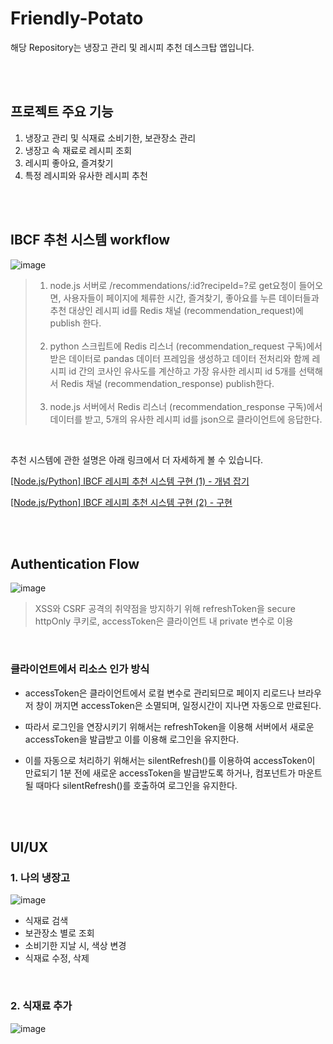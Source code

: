 # Friendly-Potato

해당 Repository는 냉장고 관리 및 레시피 추천 데스크탑 앱입니다.

<br />
<br />

## 프로젝트 주요 기능

1. 냉장고 관리 및 식재료 소비기한, 보관장소 관리
2. 냉장고 속 재료로 레시피 조회
3. 레시피 좋아요, 즐겨찾기
4. 특정 레시피와 유사한 레시피 추천

<br />
<br />

## IBCF 추천 시스템 workflow

![image](https://user-images.githubusercontent.com/62508156/223969038-983df1de-9198-477b-9686-cb0854f3dc37.png)

> 1. node.js 서버로 /recommendations/:id?recipeId=?로 get요청이 들어오면, 사용자들이 페이지에 체류한 시간, 즐겨찾기, 좋아요를 누른 데이터들과 추천 대상인 레시피 id를 Redis 채널 (recommendation_request)에 publish 한다.
>    <br /> <br />
> 2. python 스크립트에 Redis 리스너 (recommendation_request 구독)에서 받은 데이터로 pandas 데이터 프레임을 생성하고 데이터 전처리와 함께 레시피 id 간의 코사인 유사도를 계산하고 가장 유사한 레시피 id 5개를 선택해서 Redis 채널 (recommendation_response) publish한다.
>    <br /> <br />
> 3. node.js 서버에서 Redis 리스너 (recommendation_response 구독)에서 데이터를 받고, 5개의 유사한 레시피 id를 json으로 클라이언트에 응답한다.

<br />

추천 시스템에 관한 설명은 아래 링크에서 더 자세하게 볼 수 있습니다.

[[Node.js/Python] IBCF 레시피 추천 시스템 구현 (1) - 개념 잡기](https://velog.io/@ohjinseo/Node.jsPython-%EC%95%84%EC%9D%B4%ED%85%9C-%EA%B8%B0%EB%B0%98-%ED%98%91%EC%97%85-%ED%95%84%ED%84%B0%EB%A7%81IBCF-%EB%A0%88%EC%8B%9C%ED%94%BC-%EC%B6%94%EC%B2%9C-%EC%8B%9C%EC%8A%A4%ED%85%9C-%EA%B5%AC%ED%98%84-1)

[[Node.js/Python] IBCF 레시피 추천 시스템 구현 (2) - 구현](https://velog.io/@ohjinseo/Node.jsPython-%EC%95%84%EC%9D%B4%ED%85%9C-%EA%B8%B0%EB%B0%98-%ED%98%91%EC%97%85-%ED%95%84%ED%84%B0%EB%A7%81IBCF-%EB%A0%88%EC%8B%9C%ED%94%BC-%EC%B6%94%EC%B2%9C-%EC%8B%9C%EC%8A%A4%ED%85%9C-%EA%B5%AC%ED%98%84-2-%EA%B5%AC%ED%98%84-%ED%95%98%EA%B8%B0)

<br />
<br />

## Authentication Flow

![image](https://user-images.githubusercontent.com/62508156/223957353-515803eb-d531-4807-9bd3-cba3118fcd4a.png)
<br />

> XSS와 CSRF 공격의 취약점을 방지하기 위해 refreshToken을 secure httpOnly 쿠키로, accessToken은 클라이언트 내 private 변수로 이용

<br />

### 클라이언트에서 리소스 인가 방식

- accessToken은 클라이언트에서 로컬 변수로 관리되므로 페이지 리로드나 브라우저 창이 꺼지면 accessToken은 소멸되며, 일정시간이 지나면 자동으로 만료된다.

- 따라서 로그인을 연장시키기 위해서는 refreshToken을 이용해 서버에서 새로운 accessToken을 발급받고 이를 이용해 로그인을 유지한다.

- 이를 자동으로 처리하기 위해서는 silentRefresh()를 이용하여 accessToken이 만료되기 1분 전에 새로운 accessToken을 발급받도록 하거나, 컴포넌트가 마운트될 때마다 silentRefresh()를 호출하여 로그인을 유지한다.

<br />
<br />

## UI/UX

### 1. 나의 냉장고

![image](https://user-images.githubusercontent.com/62508156/223991568-0ea6b6dd-b9e2-4458-b427-323dc09321af.png)

- 식재료 검색
- 보관장소 별로 조회
- 소비기한 지날 시, 색상 변경
- 식재료 수정, 삭제

<br/>

### 2. 식재료 추가

![image](https://user-images.githubusercontent.com/62508156/223991812-8ee55c84-7226-434b-9b71-1afd38b1b66d.png)
